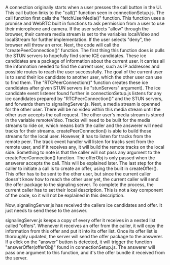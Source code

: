 A connection originally starts when a user presses the call button in the UI. This call button links to the "call()" function seen in
connectionSetup.js. The call function first calls the "fetchUserMedia()" function. This function uses a promise and WebRTC built in 
functions to ask permission from a user to use their microphone and camera. If the user selects "allow" through the browser, their 
camera media stream is set to the variables localVideo and localStream for further implementation. If the user selects "deny", the 
browser will throw an error. 
Next, the code will call the "createPeerConnection()" function. The first thing this function does is pulls the STUN servers to 
hopefully find some ICE candidates. These ice candidates are a package of information about the current user. It carries all the 
information needed to find the current user, such as IP addresses and possible routes to reach the user successfully. The goal of 
the current user is to send their ice candidate to another user, which the other user can use to find them. The "RTCPeerConnection()" 
function creates these ice candidates after given STUN servers (ie "stunServers" argument). The ice candidate event listener found 
further in connectionSetup.js listens for any ice candidates prepared by "RTCPeerConnection()" and the STUN servers, and forwards them 
to signalingServer.js. 
Next, a media stream is openned for the other user. There will be no video within this media stream until the other user accepts the
call request. The other user's media stream is stored in the variable remoteVideo. Tracks will need to be built for the media streams
to ride on, which means both the caller and the answerer will need tracks for their streams. createPeerConnection() is able to build
those streams for the local user. However, it has to listen for tracks from the remote peer. The track event handler will listen for
tracks sent from the remote user, and if it receives any, it will build the remote tracks on the local side. 
Something to note is that the caller will not pass any argument to the createPeerConnection() function. The offerObj is only passed
when the answerer accepts the call. This will be explained later.
The last step for the caller to initiate a call is to create an offer, using the built in createOffer(). This offer has to be sent to
the other user, but since the current caller doesn't know how to reach the other user yet, the current caller will send the offer
package to the signaling server. To complete the process, the current caller has to set their local description. This is not a key
component of the code, so it will not be explained in this description.

Now, signalingServer.js has received the callers ice candidates and offer. It just needs to send these to the answer. 

signalingServer.js keeps a copy of every offer it receives in a nested list called "offers". Whenever it receives an offer from the
caller, it will copy the information from this offer and put it into its offer list. Once its offer list is thoroughly updated, the
server will send the offer package to the answerer. If a click on the "answer" button is detected, it will trigger the function
"answerOffer(offerObj)" found in connectionSetup.js. The answerer will pass one argument to this function, and it's the offer bundle
it received from the server. 
